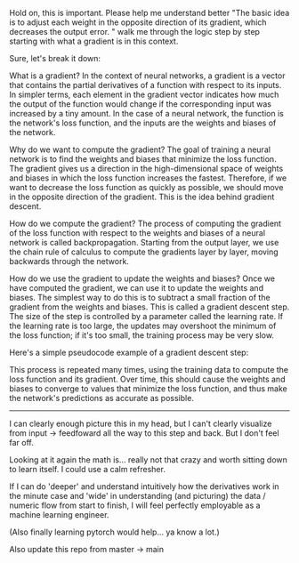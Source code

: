 Hold on, this is important. Please help me understand better "The basic idea is to adjust each weight in the opposite direction of its gradient, which decreases the output error. " walk me through the logic step by step starting with what a gradient is in this context.

Sure, let's break it down:

What is a gradient? In the context of neural networks, a gradient is a vector that contains the partial derivatives of a function with respect to its inputs. In simpler terms, each element in the gradient vector indicates how much the output of the function would change if the corresponding input was increased by a tiny amount. In the case of a neural network, the function is the network's loss function, and the inputs are the weights and biases of the network.

Why do we want to compute the gradient? The goal of training a neural network is to find the weights and biases that minimize the loss function. The gradient gives us a direction in the high-dimensional space of weights and biases in which the loss function increases the fastest. Therefore, if we want to decrease the loss function as quickly as possible, we should move in the opposite direction of the gradient. This is the idea behind gradient descent.

How do we compute the gradient? The process of computing the gradient of the loss function with respect to the weights and biases of a neural network is called backpropagation. Starting from the output layer, we use the chain rule of calculus to compute the gradients layer by layer, moving backwards through the network.

How do we use the gradient to update the weights and biases? Once we have computed the gradient, we can use it to update the weights and biases. The simplest way to do this is to subtract a small fraction of the gradient from the weights and biases. This is called a gradient descent step. The size of the step is controlled by a parameter called the learning rate. If the learning rate is too large, the updates may overshoot the minimum of the loss function; if it's too small, the training process may be very slow.

Here's a simple pseudocode example of a gradient descent step:

This process is repeated many times, using the training data to compute the loss function and its gradient. Over time, this should cause the weights and biases to converge to values that minimize the loss function, and thus make the network's predictions as accurate as possible.

------

I can clearly enough picture this in my head, but I can't clearly visualize from input -> feedfoward all the way to this step and back. But I don't feel far off. 

Looking at it again the math is... really not that crazy and worth sitting down to learn itself. I could use a calm refresher. 

If I can do 'deeper' and understand intuitively how the derivatives work in the minute case and 'wide' in understanding (and picturing) the data / numeric flow from start to finish, I will feel perfectly employable as a machine learning engineer.

(Also finally learning pytorch would help... ya know a lot.)

Also update this repo from master -> main